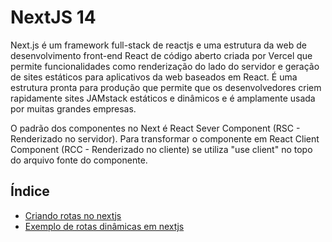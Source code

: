 # NextJS 14

Next.js é um framework full-stack de reactjs e uma estrutura da web de desenvolvimento front-end React de código aberto criada por Vercel
que permite funcionalidades como renderização do lado do servidor e geração de sites estáticos para aplicativos da web baseados em React.
É uma estrutura pronta para produção que permite que os desenvolvedores criem
rapidamente sites JAMstack estáticos e dinâmicos e é amplamente usada por muitas grandes empresas.

O padrão dos componentes no Next é React Sever Component (RSC - Renderizado no servidor). Para transformar o componente em React Client Component
(RCC - Renderizado no cliente) se utiliza
"use client" no topo do arquivo fonte do componente.

## Índice

- [Criando rotas no nextjs](https://github.com/Dirack/Estudos/tree/master/react/nextjs14/criando_rotas#criando-rotas-no-nextjs)
- [Exemplo de rotas dinâmicas em nextjs](https://github.com/Dirack/Estudos/tree/master/react/nextjs14/rotas_dinamicas#exemplo-de-rotas-din%C3%A2micas-em-nextjs14)
